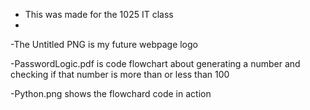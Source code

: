 - This was made for the 1025 IT class
- 
-The Untitled PNG is my future webpage logo

-PasswordLogic.pdf is code flowchart about generating a number and checking if that number is more than or less than 100

-Python.png shows the flowchard code in action
